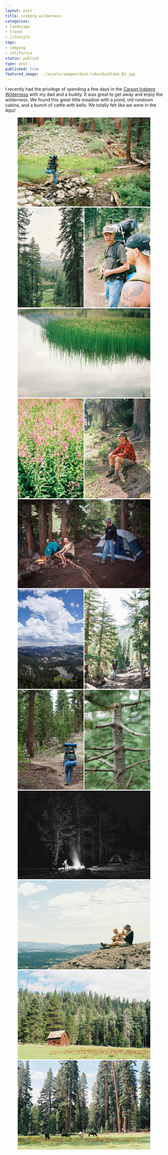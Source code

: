 ```yaml
---
layout: post
title: iceberg wilderness
categories:
- landscape
- travel
- lifestyle
tags:
- camping
- california
status: publish
type: post
published: true
featured_image: ../assets/images/duck-lake/ducklake_01.jpg
---
```


I recently had the privilege of spending a few days in the 
[Carson Iceberg Wilderness](http://www.fs.usda.gov/recarea/stanislaus/recarea/?recid=15109) with my dad and a buddy. It was great to get away and enjoy the wilderness. We found this great little meadow with a pond, old rundown cabins, and a bunch of cattle with bells. We totally felt like we were in the Alps!

<figure>
<img src="/assets/images/duck-lake/ducklake_01.jpg" alt="a backpacker crossing a stream">
<img src="/assets/images/duck-lake/ducklake_02.jpg" alt="a forest overlook and two hikers">
<img src="/assets/images/duck-lake/ducklake_03.jpg" alt="a pond with plants growing out of it">
<img src="/assets/images/duck-lake/ducklake_04.jpg" alt="a field of flowers and a resting hiker">
<img src="/assets/images/duck-lake/ducklake_07.jpg" alt="two backpackers at basecamp with a fire">
<img src="/assets/images/duck-lake/ducklake_05.jpeg" alt="big clouds over the mountains and a backpacker">
<img src="/assets/images/duck-lake/ducklake_06.jpg" alt="a backpacker and a closeup of an evergreen">
<img src="/assets/images/duck-lake/ducklake_08.jpg" alt="a person sitting by a campfire at night">
<img src="/assets/images/duck-lake/ducklake_09.jpg" alt="two people sit at an overlook">
<img src="/assets/images/duck-lake/ducklake_10.jpg" alt="a cabin in a meadow">
<img src="/assets/images/duck-lake/ducklake_11.jpg" alt="grazing cattle in the forest">

</figure>